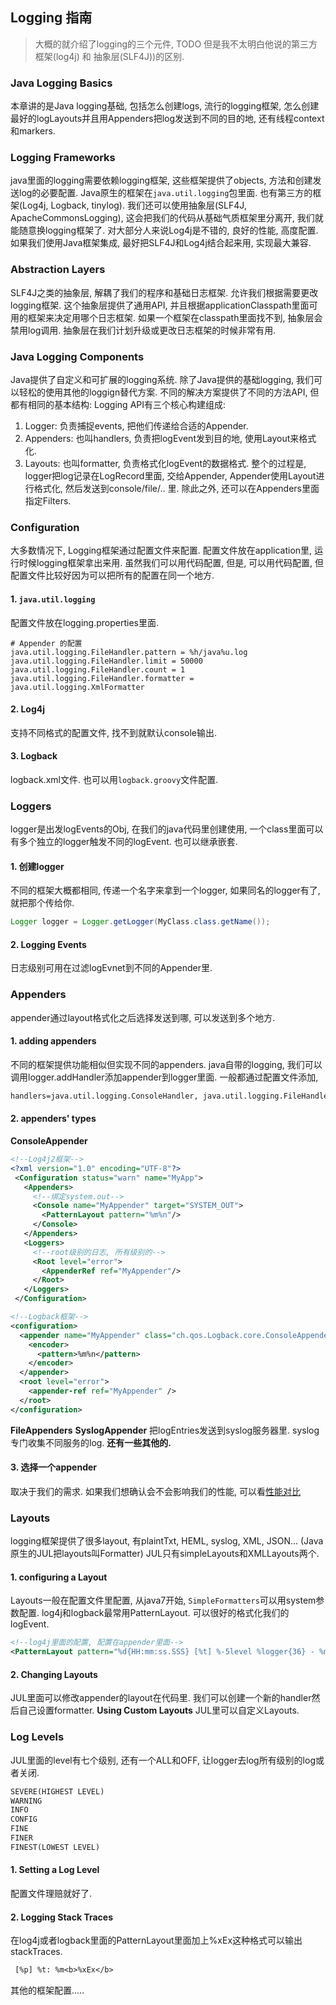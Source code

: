 ## Logging 指南
> 大概的就介绍了logging的三个元件, TODO 但是我不太明白他说的第三方框架(log4j) 和 抽象层(SLF4J))的区别.

### Java Logging Basics
本章讲的是Java logging基础, 包括怎么创建logs, 流行的logging框架, 怎么创建最好的logLayouts并且用Appenders把log发送到不同的目的地, 还有线程context和markers.

### Logging Frameworks
java里面的logging需要依赖logging框架, 这些框架提供了objects, 方法和创建发送log的必要配置. 
Java原生的框架在`java.util.logging`包里面. 也有第三方的框架(Log4j, Logback, tinylog). 我们还可以使用抽象层(SLF4J, ApacheCommonsLogging), 这会把我们的代码从基础气质框架里分离开, 我们就能随意换logging框架了.
对大部分人来说Log4j是不错的, 良好的性能, 高度配置. 如果我们使用Java框架集成, 最好把SLF4J和Log4j结合起来用, 实现最大兼容.

### Abstraction Layers
SLF4J之类的抽象层, 解耦了我们的程序和基础日志框架. 允许我们根据需要更改logging框架. 这个抽象层提供了通用API, 并且根据applicationClasspath里面可用的框架来决定用哪个日志框架.
如果一个框架在classpath里面找不到, 抽象层会禁用log调用. 抽象层在我们计划升级或更改日志框架的时候非常有用.

### Java Logging Components
Java提供了自定义和可扩展的logging系统. 除了Java提供的基础logging, 我们可以轻松的使用其他的loggign替代方案. 不同的解决方案提供了不同的方法API, 但都有相同的基本结构:
Logging API有三个核心构建组成:
1. Logger: 负责捕捉events, 把他们传递给合适的Appender.
2. Appenders: 也叫handlers, 负责把logEvent发到目的地, 使用Layout来格式化.
3. Layouts: 也叫formatter, 负责格式化logEvent的数据格式.
整个的过程是, logger把log记录在LogRecord里面, 交给Appender, Appender使用Layout进行格式化, 然后发送到console/file/.. 里. 除此之外, 还可以在Appenders里面指定Filters.

### Configuration
大多数情况下, Logging框架通过配置文件来配置. 配置文件放在application里, 运行时候logging框架拿出来用. 虽然我们可以用代码配置, 但是, 可以用代码配置, 但配置文件比较好因为可以把所有的配置在同一个地方. 

#### 1. `java.util.logging`
配置文件放在logging.properties里面.
```properties
# Appender 的配置
java.util.logging.FileHandler.pattern = %h/java%u.log
java.util.logging.FileHandler.limit = 50000
java.util.logging.FileHandler.count = 1
java.util.logging.FileHandler.formatter = java.util.logging.XmlFormatter
```
#### 2. Log4j
支持不同格式的配置文件, 找不到就默认console输出. 
#### 3. Logback
logback.xml文件. 也可以用`logback.groovy`文件配置. 

### Loggers
logger是出发logEvents的Obj, 在我们的java代码里创建使用, 一个class里面可以有多个独立的logger触发不同的logEvent. 也可以继承嵌套.

#### 1. 创建logger
不同的框架大概都相同, 传递一个名字来拿到一个logger, 如果同名的logger有了, 就把那个传给你.
```java
Logger logger = Logger.getLogger(MyClass.class.getName());
```
#### 2. Logging Events
日志级别可用在过滤logEvnet到不同的Appender里.  

### Appenders
appender通过layout格式化之后选择发送到哪, 可以发送到多个地方. 

#### 1. adding appenders
不同的框架提供功能相似但实现不同的appenders. 
java自带的logging, 我们可以调用logger.addHandler添加appender到logger里面. 
一般都通过配置文件添加,
```txt
handlers=java.util.logging.ConsoleHandler, java.util.logging.FileHandler
```
#### 2. appenders' types
**ConsoleAppender**
```xml
<!--Log4j2框架-->
<?xml version="1.0" encoding="UTF-8"?>
 <Configuration status="warn" name="MyApp">
   <Appenders>
	 <!--绑定system.out-->
     <Console name="MyAppender" target="SYSTEM_OUT">
       <PatternLayout pattern="%m%n"/>
     </Console>
   </Appenders>
   <Loggers>
     <!--root级别的日志, 所有级别的-->
     <Root level="error">
       <AppenderRef ref="MyAppender"/>
     </Root>
   </Loggers>
 </Configuration>

<!--Logback框架-->
<configuration>
  <appender name="MyAppender" class="ch.qos.Logback.core.ConsoleAppender">
    <encoder>
      <pattern>%m%n</pattern>
    </encoder>
  </appender>
  <root level="error">
    <appender-ref ref="MyAppender" />
  </root>
</configuration>
```
**FileAppenders**
**SyslogAppender**
把logEntries发送到syslog服务器里. syslog专门收集不同服务的log. 
**还有一些其他的.**

#### 3. 选择一个appender
取决于我们的需求. 如果我们想确认会不会影响我们的性能, 可以看[性能对比](https://www.loggly.com/blog/benchmarking-java-logging-frameworks/)

### Layouts
logging框架提供了很多layout, 有plaintTxt, HEML, syslog, XML, JSON... (Java原生的JUL把layouts叫Formatter)
JUL只有simpleLayouts和XMLLayouts两个. 

#### 1. configuring a Layout
Layouts一般在配置文件里配置, 从java7开始, `SimpleFormatters`可以用system参数配置. 
log4j和logback最常用PatternLayout. 可以很好的格式化我们的logEvent.
```xml
<!--log4j里面的配置, 配置在appender里面-->
<PatternLayout pattern="%d{HH:mm:ss.SSS} [%t] %-5level %logger{36} - %msg%n"/>
```
#### 2. Changing Layouts
JUL里面可以修改appender的layout在代码里. 我们可以创建一个新的handler然后自己设置formatter. 
**Using Custom Layouts**
JUL里可以自定义Layouts.

### Log Levels
JUL里面的level有七个级别, 还有一个ALL和OFF, 让logger去log所有级别的log或者关闭. 
```xml
SEVERE(HIGHEST LEVEL)
WARNING
INFO
CONFIG
FINE
FINER
FINEST(LOWEST LEVEL)
```
#### 1. Setting a Log Level
配置文件理赔就好了.

#### 2. Logging Stack Traces
在log4j或者logback里面的PatternLayout里面加上%xEx这种格式可以输出stackTraces. 
```txt
 [%p] %t: %m<b>%xEx</b>
```
其他的框架配置.....







